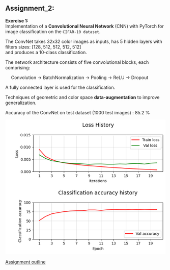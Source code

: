 ## Assignment_2: 

**Exercise 1:**\
Implementation of a **Convolutional Neural Network** (CNN) with PyTorch for image classification on the `CIFAR-10 dataset`.

The ConvNet takes 32x32 color images as inputs, has 5 hidden layers with filters sizes: [128, 512, 512, 512, 512] \
and produces a 10-class classification.

The network architecture consists of five convolutional blocks, each comprising:

&emsp; Convolution → BatchNormalization → Pooling → ReLU → Dropout
  
A fully connected layer is used for the classification.

Techniques of geometric and color space **data-augmentation** to improve generalization.

Accuracy of the ConvNet on test dataset (1000 test images) : 85.2 %


![alt text](https://github.com/LM1997610/AdavancedML/blob/main/Assignment_2/images/history_plot.png)

[Assignment outline](https://nbviewer.org/github/LM1997610/AdavancedML/blob/main/Assignment_2/AML_Assignment_2_ConvNets.pdf)
